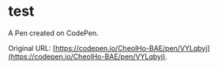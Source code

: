 # test

A Pen created on CodePen.

Original URL: [https://codepen.io/CheolHo-BAE/pen/VYLqbyj](https://codepen.io/CheolHo-BAE/pen/VYLqbyj).

